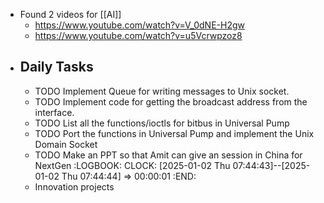 - Found 2 videos for [[AI]]
	- https://www.youtube.com/watch?v=V_0dNE-H2gw
	- https://www.youtube.com/watch?v=u5Vcrwpzoz8
- ## Daily Tasks
	- TODO Implement Queue for writing messages to Unix socket.
	- TODO Implement code for getting the broadcast address from the interface.
	- TODO List all the functions/ioctls for bitbus in Universal Pump
	- TODO Port the functions in Universal Pump and implement the Unix Domain Socket
	- TODO Make an PPT so that Amit can give an session in China for NextGen
	  :LOGBOOK:
	  CLOCK: [2025-01-02 Thu 07:44:43]--[2025-01-02 Thu 07:44:44] =>  00:00:01
	  :END:
	- Innovation projects